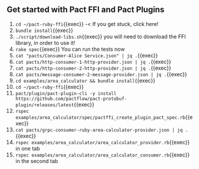 ## Get started with Pact FFI and Pact Plugins

1. `cd ~/pact-ruby-ffi`{{exec}} -< If you get stuck, click here!
2. `bundle install`{{exec}}
3. `./script/download-libs.sh`{{exec}} you will need to download the FFI library, in order to use it!
4. `rake spec`{{exec}} You can run the tests now
5. `cat "pacts/Consumer-Alice Service.json" | jq .`{{exec}}
6. `cat pacts/http-consumer-1-http-provider.json | jq .`{{exec}}
7. `cat pacts/http-consumer-2-http-provider.json | jq .`{{exec}}
8. `cat pacts/message-consumer-2-message-provider.json | jq .`{{exec}}
9. `cd examples/area_calculator && bundle install`{{exec}}
10. `cd ~/pact-ruby-ffi`{{exec}}
11. `pact/plugin/pact-plugin-cli -y install https://github.com/pactflow/pact-protobuf-plugin/releases/latest`{{exec}}
12. `rspec examples/area_calculator/spec/pactffi_create_plugin_pact_spec.rb`{{exec}}
13. `cat pacts/grpc-consumer-ruby-area-calculator-provider.json | jq .`{{exec}}
14. `rspec examples/area_calculator/area_calculator_provider.rb`{{exec}} in one tab
15. `rspec examples/area_calculator/area_calculator_consumer.rb`{{exec}} in the second tab
